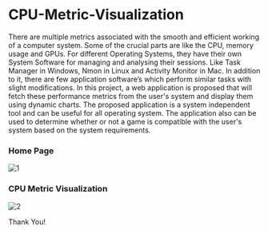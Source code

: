 # CPU-Metric-Visualization
There are multiple metrics associated with the smooth and efficient working of a computer system. Some of the crucial parts are like the CPU, memory usage and GPUs. For different Operating Systems, they have their own System Software for managing and analysing their sessions. Like Task Manager in Windows, Nmon in Linux and Activity Monitor in Mac. In addition to it, there are few application software’s which perform similar tasks with slight modifications. In this project, a web application is proposed that will fetch these performance metrics from the user's system and display them using dynamic charts. The proposed application is a system independent tool and can be useful for all operating system. The application also can be used to determine whether or not a game is compatible with the user's system based on the system requirements.

### Home Page
![1](https://user-images.githubusercontent.com/84788877/228029319-1aa4b8c3-3b26-4427-8971-d8f887449eb6.png)



### CPU Metric Visualization
![2](https://user-images.githubusercontent.com/84788877/228029594-21671e04-4c93-4953-8bc8-20eb48371e16.png)



Thank You!
